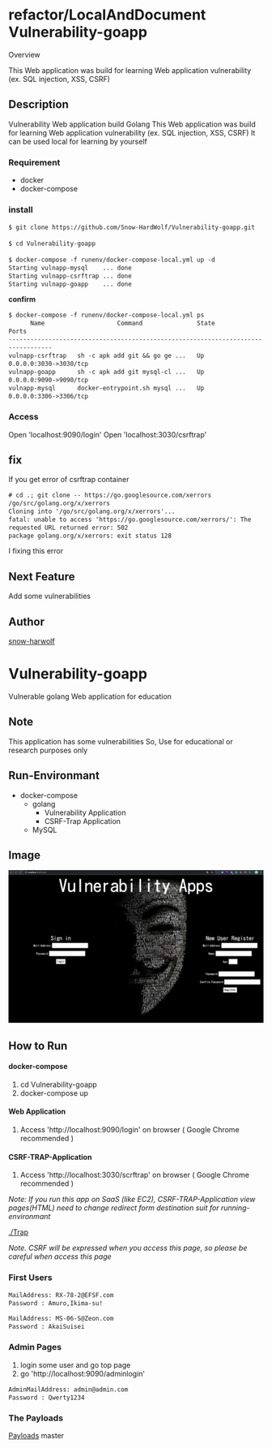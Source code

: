 refactor/LocalAndDocument
Vulnerability-goapp
====


Overview

This Web application was build for learning Web application vulnerability (ex. SQL injection, XSS, CSRF)


## Description
Vulnerability Web application build Golang
This Web application was build for learning Web application vulnerability (ex. SQL injection, XSS, CSRF)
It can be used local for learning by yourself 

### Requirement

- docker
- docker-compose

### install

```
$ git clone https://github.com/Snow-HardWolf/Vulnerability-goapp.git

$ cd Vulnerability-goapp

$ docker-compose -f runenv/docker-compose-local.yml up -d
Starting vulnapp-mysql    ... done
Starting vulnapp-csrftrap ... done
Starting vulnapp-goapp    ... done
```

**confirm**

```
$ docker-compose -f runenv/docker-compose-local.yml ps
      Name                    Command               State           Ports
----------------------------------------------------------------------------------
vulnapp-csrftrap   sh -c apk add git && go ge ...   Up      0.0.0.0:3030->3030/tcp
vulnapp-goapp      sh -c apk add git mysql-cl ...   Up      0.0.0.0:9090->9090/tcp
vulnapp-mysql      docker-entrypoint.sh mysql ...   Up      0.0.0.0:3306->3306/tcp
```

### Access

Open 'localhost:9090/login'
Open 'localhost:3030/csrftrap'


## fix

If you get error of csrftrap container

```
# cd .; git clone -- https://go.googlesource.com/xerrors /go/src/golang.org/x/xerrors
Cloning into '/go/src/golang.org/x/xerrors'...
fatal: unable to access 'https://go.googlesource.com/xerrors/': The requested URL returned error: 502
package golang.org/x/xerrors: exit status 128
```

I fixing this error

## Next Feature

Add some vulnerabilities




## Author

[snow-harwolf](https://github.com/Snow-HardWolf)



# Vulnerability-goapp
Vulnerable golang Web application for education

## Note
This application has some vulnerabilities
So, Use for educational or research purposes only 

## Run-Environmant

- docker-compose
  - golang
    - Vulnerability Application
    - CSRF-Trap Application
  - MySQL

## Image

![Image](img/loginPage.png)

## How to Run

#### docker-compose
1. cd Vulnerability-goapp
2. docker-compose up

#### Web Application
1. Access 'http://localhost:9090/login' on browser ( Google Chrome recommended )


#### CSRF-TRAP-Application
1. Access 'http://localhost:3030/scrftrap' on browser ( Google Chrome recommended )

*Note: If you run this app on SaaS (like EC2), CSRF-TRAP-Application view pages(HTML) need to change redirect form destination suit for running-environmant*

[./Trap](https://github.com/Hardw01f/Vulnerability-goapp/tree/docs/ModifyReadme/Trap)

*Note. CSRF will be expressed when you access this page, so please be careful when access this page*

### First Users

```
MailAddress: RX-78-2@EFSF.com
Password : Amuro,Ikima-su!
```

```
MailAddress: MS-06-S@Zeon.com
Password : AkaiSuisei
```

### Admin Pages

1. login some user and go top page
2. go 'http://localhost:9090/adminlogin'

```
AdminMailAddress: admin@admin.com
Password : Qwerty1234
``` 

### The Payloads

[Payloads](https://github.com/Hardw01f/Vulnerability-goapp/blob/docs/ModifyReadme/Payloads.md)
master
